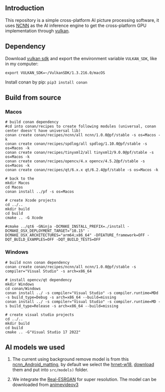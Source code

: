 ## Introduction

This repository is a simple cross-platform AI picture processing software, it uses [NCNN](https://github.com/Tencent/ncnn) as the AI inference engine to get the cross-platform GPU implementation through [vulkan](https://www.lunarg.com/vulkan-sdk/).

## Dependency

Download [vulkan sdk](https://www.lunarg.com/vulkan-sdk/) and export the environment variable `VULKAN_SDK`, like in my computer:

    export VULKAN_SDK=~/VulkanSDK/1.3.216.0/macOS

Install conan by pip: `pip3 install conan`

## Build from source

### Macos

    # build conan dependency
    #cd into conan/recipes to create following modules (universal, conan center doesn't have universal lib)
    conan create conan/recipes/ncnn/all ncnn/1.0.0@pf/stable -s os=Macos -k
    conan create conan/recipes/spdlog/all spdlog/1.10.0@pf/stable -s os=Macos -k
    conan create conan/recipes/tinyxml2/all tinyxml2/9.0.0@pf/stable -s os=Macos -k
    conan create conan/recipes/opencv/4.x opencv/4.5.2@pf/stable -s os=Macos -k
    conan create conan/recipes/qt/6.x.x qt/6.2.4@pf/stable -s os=Macos -k

    # back to the 
    mkdir Macos
    cd Macos
    conan install ../pf -s os=Macos

    # create Xcode projects
    cd ../..
    mkdir build
    cd build
    cmake .. -G Xcode

    #cmake ../qt6 -GNinja -DCMAKE_INSTALL_PREFIX=./install -DCMAKE_OSX_DEPLOYMENT_TARGET="10.15" -DCMAKE_OSX_ARCHITECTURES="arm64;x86_64" -DFEATURE_framework=OFF -DQT_BUILD_EXAMPLES=OFF -DQT_BUILD_TESTS=OFF 

### Windows

    # build ncnn conan dependency
    conan create conan/recipes/ncnn/all ncnn/1.0.0@pf/stable -s compiler="Visual Studio" -s arch=x86_64

    # install opencv/qt dependency
    mkdir Windows
    cd conan/Windows
    conan install ../ -s compiler="Visual Studio" -s compiler.runtime=MDd -s build_type=Debug -s arch=x86_64 --build=missing
    conan install ../ -s compiler="Visual Studio" -s compiler.runtime=MD -s build_type=Release -s arch=x86_64 --build=missing

    # create visual studio projects
    cd ../..
    mkdir build
    cd build
    cmake .. -G"Visual Studio 17 2022"
    
## AI models we used

1. The current using background remove model is from this [ncnn_Android_matting](ç), by default we select the [hrnet-w18](https://github.com/ZHKKKe/MODNet), [download](https://github.com/FeiGeChuanShu/ncnn_Android_matting/tree/main/android/app/src/main/assets) them and put into `src/models)` folder.

2. We integrate the [Real-ESRGAN](https://github.com/xinntao/Real-ESRGAN-ncnn-vulkan) for super resolution.
The model can be downloaded from [animevideov3](https://github.com/xinntao/Real-ESRGAN/releases/download/v0.2.5.0/realesr-animevideov3.pth)
